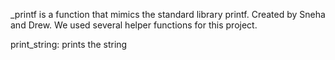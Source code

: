 _printf is a function that mimics the standard library printf. 
Created by Sneha and Drew. We used several helper functions for this project.

print_string: prints the string
